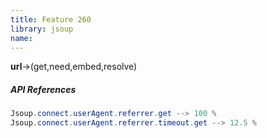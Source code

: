 ```yaml
---
title: Feature 260
library: jsoup
name: 
---
```


**url**->(get,need,embed,resolve) 

##### API References

```java
Jsoup.connect.userAgent.referrer.get --> 100 %
Jsoup.connect.userAgent.referrer.timeout.get --> 12.5 %
```
